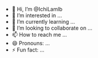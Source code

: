 - 👋 Hi, I’m @IchiLamlb
- 👀 I’m interested in ...
- 🌱 I’m currently learning ...
- 💞️ I’m looking to collaborate on ...
- 📫 How to reach me ...
- 😄 Pronouns: ...
- ⚡ Fun fact: ...

<!---
IchiLamlb/IchiLamlb is a ✨ special ✨ repository because its `README.md` (this file) appears on your GitHub profile.
You can click the Preview link to take a look at your changes.
--->
